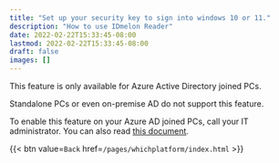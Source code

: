 ```yaml
---
title: "Set up your security key to sign into windows 10 or 11."
description: "How to use IDmelon Reader"
date: 2022-02-22T15:33:45-08:00
lastmod: 2022-02-22T15:33:45-08:00
draft: false
images: []
---
```


This feature is only available for Azure Active Directory joined PCs.  

Standalone PCs or even on-premise AD do not support this feature.  

To enable this feature on your Azure AD joined PCs, call your IT administrator. You can also read [this document](https://docs.microsoft.com/en-us/azure/active-directory/authentication/howto-authentication-passwordless-security-key-windows).  

{{< btn value=`Back` href=`/pages/whichplatform/index.html` >}}
